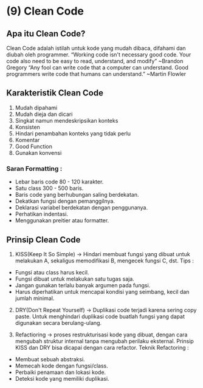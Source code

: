 # (9) Clean Code

## Apa itu Clean Code?

Clean Code adalah istilah untuk kode yang mudah dibaca, difahami dan diubah oleh programmer.
“Working code isn't necessary good code. Your code also need to be easy to read, understand, and modify” ~Brandon Gregory
“Any fool can write code that a computer can understand. Good programmers write code that humans can understand.” ~Martin Flowler

## Karakteristik Clean Code

1. Mudah dipahami
2. Mudah dieja dan dicari
3. Singkat namun mendeskripsikan konteks
4. Konsisten
5. Hindari penambahan konteks yang tidak perlu
6. Komentar
7. Good Function
8. Gunakan konvensi

### Saran Formatting :

- Lebar baris code 80 - 120 karakter.
- Satu class 300 - 500 baris.
- Baris code yang berhubungan saling berdekatan.
- Dekatkan fungsi dengan pemanggilnya.
- Deklarasi variabel berdekatan dengan penggunanya.
- Perhatikan indentasi.
- Menggunakan preitier atau formatter.

## Prinsip Clean Code

1. KISS(Keep It So Simple)
   -> Hindari membuat fungsi yang dibuat untuk melakukan A, sekaligus memodifikasi B, mengecek fungsi C, dst.
   Tips :

- Fungsi atau class harus kecil.
- Fungsi dibuat untuk melakukan satu tugas saja.
- Jangan gunakan terlalu banyak argumen pada fungsi.
- Harus diperhatikan untuk mencapai kondisi yang seimbang, kecil dan jumlah minimal.

2. DRY(Don't Repeat Yourself)
   -> Duplikasi code terjadi karena sering copy paste. Untuk menghindari duplikasi code buatlah fungsi yang dapat digunakan secara berulang-ulang.

3. Refactioring
   -> proses restrukturisasi kode yang dibuat, dengan cara mengubah struktur internal tanpa mengubah perilaku eksternal. Prinsip KISS dan DRY bisa dicapai dengan cara refactor.
   Teknik Refactoring :

- Membuat sebuah abstraksi.
- Memecah kode dengan fungsi/class.
- Perbaiki penamaan dan lokasi kode.
- Deteksi kode yang memiliki duplikasi.
